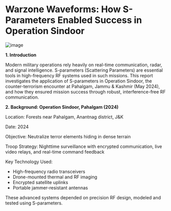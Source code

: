 # Warzone Waveforms: How S-Parameters Enabled Success in Operation Sindoor
![image](https://github.com/user-attachments/assets/5a28d67a-be14-4618-a11c-3a905ec02922)

**1. Introduction**

Modern military operations rely heavily on real-time communication, radar, and signal intelligence. S-parameters (Scattering Parameters) are essential tools in high-frequency RF systems used in such missions. This report investigates the application of S-parameters in Operation Sindoor, the counter-terrorism encounter at Pahalgam, Jammu & Kashmir (May 2024), and how they ensured mission success through robust, interference-free RF communication.

**2. Background: Operation Sindoor, Pahalgam (2024)**

Location: Forests near Pahalgam, Anantnag district, J&K

Date: 2024

Objective: Neutralize terror elements hiding in dense terrain

Troop Strategy: Nighttime surveillance with encrypted communication, live video relays, and real-time command feedback

Key Technology Used:
- High-frequency radio transceivers
- Drone-mounted thermal and RF imaging
- Encrypted satellite uplinks
- Portable jammer-resistant antennas

These advanced systems depended on precision RF design, modeled and tested using S-parameters.
